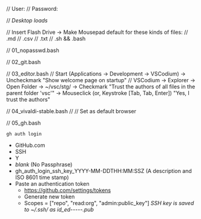 // User: <user>
// Password: <password>

// *Desktop loads*

// Insert Flash Drive -> Make Mousepad default for these kinds of files:
// .md
// .csv
// .txt
// .sh && .bash

// 01_nopasswd.bash

// 02_git.bash

// 03_editor.bash
// Start (Applications -> Development -> VSCodium) -> Uncheckmark "Show welcome page on startup"
// VSCodium -> Explorer -> Open Folder -> ~/vsc/stg/ -> Checkmark "Trust the authors of all files in the parent folder 'vsc'" -> Mouseclick (or, Keystroke [Tab, Tab, Enter]) "Yes, I trust the authors"

// 04_vivaldi-stable.bash
//
// Set as default browser

// 05_gh.bash
```
gh auth login
```
- GitHub.com
- SSH
- Y
- *blank* (No Passphrase)
- gh_auth_login_ssh_key_YYYY-MM-DDTHH:MM:SSZ (A description and ISO 8601 time stamp)
- Paste an authentication token
	- https://github.com/settings/tokens
	- Generate new token
	- Scopes = ["repo", "read:org", "admin:public_key"]
*SSH key is saved to ~/.ssh/ as id_ed-----.pub*
